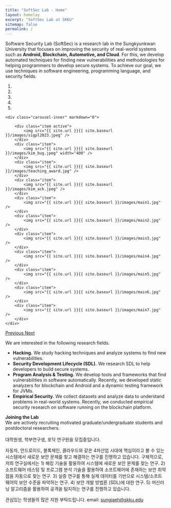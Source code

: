 ```yaml
---
title: "SoftSec Lab - Home"
layout: homelay
excerpt: "SoftSec Lab at SKKU"
sitemap: false
permalink: /
---
```

Software Security Lab (SoftSec) is a research lab in the Sungkyunkwan University that focuses on improving the security of real-world systems such as <b>Android, Blockchain, Automotive, and Cloud</b>. For this, we develop automated techniques for finding new vulnerabilities and methodologies for helping programmers to develop secure systems. To achieve our goal, we use techniques in software engineering, programming language, and security fields.

<div markdown="0" id="carousel" class="carousel slide" data-ride="carousel" data-interval="5000" data-pause="hover" >
    <ol class="carousel-indicators">
        <li data-target="#carousel" data-slide-to="0" class="active"></li>
        <li data-target="#carousel" data-slide-to="1"></li>
        <li data-target="#carousel" data-slide-to="2"></li>
        <li data-target="#carousel" data-slide-to="3"></li>
        <li data-target="#carousel" data-slide-to="4"></li>
    </ol>

    <div class="carousel-inner" markdown="0">

        <div class="item active">
            <img src="{{ site.url }}{{ site.baseurl }}/images/sigpl2023.jpeg" />
        </div>
        <div class="item">
            <img src="{{ site.url }}{{ site.baseurl }}/images/kim_bug.jpeg" width="400" />
        </div>
        <div class="item">
            <img src="{{ site.url }}{{ site.baseurl }}/images/teaching_award.jpg" />
        </div>
        <div class="item">
            <img src="{{ site.url }}{{ site.baseurl }}/images/kim_ack.jpeg" />
        </div>
        <div class="item">
            <img src="{{ site.url }}{{ site.baseurl }}/images/main1.jpg" />
        </div>
        <div class="item">
            <img src="{{ site.url }}{{ site.baseurl }}/images/main2.jpg" />
        </div>
        <div class="item">
            <img src="{{ site.url }}{{ site.baseurl }}/images/main3.jpg" />
        </div>
        <div class="item">
            <img src="{{ site.url }}{{ site.baseurl }}/images/main4.jpg" />
        </div>
        <div class="item">
            <img src="{{ site.url }}{{ site.baseurl }}/images/main5.jpg" />
        </div>
        <div class="item">
            <img src="{{ site.url }}{{ site.baseurl }}/images/main6.jpg" />
        </div>
        <div class="item">
            <img src="{{ site.url }}{{ site.baseurl }}/images/main7.jpg" />
        </div>
    </div>

  <a class="left carousel-control" href="#carousel" role="button" data-slide="prev">
    <span class="glyphicon glyphicon-chevron-left" aria-hidden="true"></span>
    <span class="sr-only">Previous</span>
  </a>
  <a class="right carousel-control" href="#carousel" role="button" data-slide="next">
    <span class="glyphicon glyphicon-chevron-right" aria-hidden="true"></span>
    <span class="sr-only">Next</span>
  </a>
</div>

We are interested in the following research fields.

<ul>
<li>
<b>Hacking.</b> We study hacking techniques and analyze systems to find new vulnerabilities.
</li>

<li>
<b>Security Development Lifecycle (SDL).</b> We research SDL to help developers to build secure systems.
</li>
<li>
<b>Program Analysis & Testing.</b> We develop tools and frameworks that find vulnerabilities in software automatically. Recently, we developed static analyzers for blockchain and Android and a dynamic testing framework for JVMs.
</li>
<li>
<b>Empirical Security.</b> We collect datasets and analyze data to understand problems in real-world systems. Recently, we conducted empirical security research on software running on the blockchain platform.
</li>
</ul>

<!--**We are looking for passionate new PhD/MS/undergraduate students to join our lab!**-->
**Joining the Lab**<br>
We are actively recruiting motivated graduate/undergraduate students and postdoctoral researchers. <br>
<br>
대학원생, 학부연구생, 포닥 연구원을 모집중입니다.

자동차, 안드로이드, 블록체인, 클라우드와 같은 4차산업 시대에 핵심이라고 볼 수 있는 시스템에서 새로운 보안 문제를 찾고 해결하는 연구를 진행하고 있습니다. 구체적으로, 저희 연구실에서는 1) 해킹 기술을 활용하여 시스템에 새로운 보안 문제를 찾는 연구.  2) 소프트웨어 테스팅 및 프로그램 분석 기술을 활용하여 소프트웨어에 존재하는 보안 취약점을 자동으로 찾는 연구. 3) 실증 연구를 통해 실제 데이터를 기반으로 시스템/소프트웨어의 보안 수준을 파악하는 연구. 4) 보안 개발 방법론 (SDL)에 대한 연구. 5) 머신러닝 알고리즘을 활용하여 공격을 탐지하는 연구를 진행하고 있습니다.

관심있는 학생들의 많은 지원 부탁드립니다.
email: sungjaeh@skku.edu

<!--
<figure class="fourth">
  <img src="{{ site.url }}{{ site.baseurl }}/images/logopic/Logo_Leiden.jpg" style="width: 210px">
  <img src="{{ site.url }}{{ site.baseurl }}/images/logopic/Logo_Nanofront.jpg" style="width: 110px">
  <img src="{{ site.url }}{{ site.baseurl }}/images/logopic/Logo_NWO.jpg" style="width: 120px">
  <img src="{{ site.url }}{{ site.baseurl }}/images/logopic/Logo_ERC.jpg" style="width: 110px">
</figure>
-->

